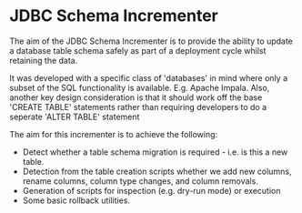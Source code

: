 # JDBC Schema Incrementer

The aim of the JDBC Schema Incrementer is to provide the ability to update a database table schema safely as part of a deployment cycle whilst retaining the data.

It was developed with a specific class of 'databases' in mind where only a subset of the SQL functionality is available. E.g. Apache Impala. Also, another key design consideration is that it should work off the base 'CREATE TABLE' statements rather than requiring developers to do a seperate 'ALTER TABLE' statement 

The aim for this incrementer is to achieve the following:

* Detect whether a table schema migration is required - i.e. is this a new table.
* Detection from the table creation scripts whether we add new columns, rename columns, column type changes, and column removals.
* Generation of scripts for inspection (e.g. dry-run mode) or execution
* Some basic rollback utilities.








    